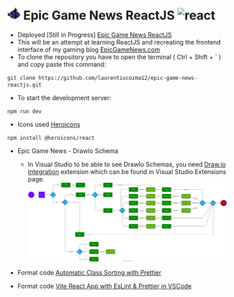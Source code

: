 # <img src="https://github.com/laurentiucozma12/epic-game-news-reactjs/blob/0666c442747e514d43b40dc9b080b2144bbda717/app/public/logo-epic-game-news-400x400.png" alt="react" width="30" height="30"/> Epic Game News ReactJS <img src="https://user-images.githubusercontent.com/25181517/183897015-94a058a6-b86e-4e42-a37f-bf92061753e5.png" alt="react" width="30" height="30"/>

- Deployed [Still in Progress] [Epic Game News ReactJS](https://laurentiucozma12.github.io/epic-game-news-reactjs/)
- This will be an attempt at learning ReactJS and recreating the frontend interface of my gaming blog [EpicGameNews.com](https://epicgamenews.com/)
- To clone the repository you have to open the terminal ( Ctrl + Shift + ` ) and copy paste this command:

```
git clone https://github.com/laurentiucozma12/epic-game-news-reactjs.git
```

- To start the development server:

```
npm run dev
```

- Icons used [Heroicons](https://github.com/tailwindlabs/heroicons?tab=readme-ov-file#react)

```
npm install @heroicons/react
```

- Epic Game News - DrawIo Schema

  - In Visual Studio to be able to see DrawIo Schemas, you need [Draw.io Integration](https://marketplace.visualstudio.com/items?itemName=hediet.vscode-drawio) extension which can be found in Visual Studio Extensions page.
    <img src="https://github.com/laurentiucozma12/epic-game-news-reactjs/blob/master/drawio/epic-game-news.svg" />

- Format code [Automatic Class Sorting with Prettier](https://tailwindcss.com/blog/automatic-class-sorting-with-prettier)
- Format code [Vite React App with EsLint & Prettier in VSCode](https://www.youtube.com/watch?v=SMbqi1HPprc)
